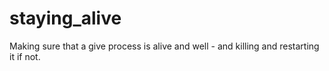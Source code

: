 # staying_alive

Making sure that a give process is alive and well - and killing and restarting it if not.
